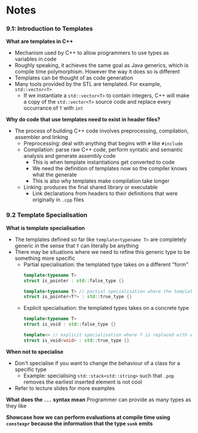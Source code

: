 # Notes

### 9.1: Introduction to Templates

**What are templates in C++**
- Mechanism used by C++ to allow programmers to use types as variables in code
- Roughly speaking, it achieves the same goal as Java generics, which is compile time polymorphism. However the way it does so is different
- Templates can be thought of as code generation
- Many tools provided by the STL are templated. For example, `std::vector<T>`
    - If we instantiate a `std::vector<T>` to contain integers, C++ will make a copy of the `std::vector<T>` source code and replace every occurrance of `T` with `int`

**Why do code that use templates need to exist in header files?**
- The process of building C++ code involves preprocessing, compilation, assembler and linking
    - Preprocessing: deal with anything that begins with `#` like `#include`
    - Compilation: parse raw C++ code, perform syntatic and semantic analysis and generate assembly code
        - This is when template instantiations get converted to code
        - We need the definition of templates now so the compiler knows what the generate
        - This is also why templates make compilation take longer
    - Linking: produces the final shared library or executable
        - Link declarations from headers to their definitions that were originally in `.cpp` files

### 9.2 Template Specialisation

**What is template specialisation**
- The templates defined so far like `template<typename T>` are completely generic in the sense that `T` can literally be anything
- There may be situations where we need to refine this generic type to be something more specific
    - Partial specialisation: the templated type takes on a different "form"
        ```C++
        template<typename T>
        struct is_pointer : std::false_type {}

        template<typename T> // partial specialisation where the template is allowed to work for pointers
        struct is_pointer<T*> : std::true_type {}
        ```
    - Explicit specialisation: the templated types takes on a concrete type
        ```C++
        template<typename T>
        struct is_void : std::false_type {}

        template<> // explicit specialisation where T is replaced with void
        struct is_void<void> : std::true_type {}
        ```

**When not to specialise**
- Don't specialise if you want to change the behaviour of a class for a specific type
    - Example: specialising `std::stack<std::string>` such that `.pop` removes the earliest inserted element is not cool
- Refer to lecture slides for more examples

**What does the `...` syntax mean**
Programmer can provide as many types as they like

**Showcase how we can perform evaluations at compile time using `constexpr` because the information that the type `sunk` emits**